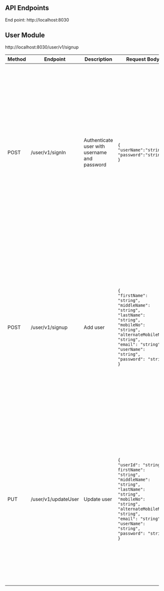 ## API Endpoints

End point:  http://localhost:8030

## User Module

http://localhost:8030/user/v1/signup

| Method | Endpoint            | Description                                  | Request Body                                                                                                                                                                                                                                                                                                                         | Response                                                                                                                                                                                                                                                                                                                                                                                                                                                                                                                                                                                   |
|--------|---------------------|----------------------------------------------|--------------------------------------------------------------------------------------------------------------------------------------------------------------------------------------------------------------------------------------------------------------------------------------------------------------------------------------|--------------------------------------------------------------------------------------------------------------------------------------------------------------------------------------------------------------------------------------------------------------------------------------------------------------------------------------------------------------------------------------------------------------------------------------------------------------------------------------------------------------------------------------------------------------------------------------------|
| POST   | /user/v1/signIn     | Authenticate user with username and password | <pre>```{```<br/>```"userName":"string",```<br/>```"password":"string"```<br/>```}```</pre>                                                                                                                                                                                                                                          | success: <pre>```{```<br/>```"userId": "string", ```<br/>```"firstName": "string",```<br/>```"middleName": "string",```<br/>```"lastName": "string",```<br/>```"mobileNo": "string",```<br/>```"alternateMobileNo": "string",```<br/>```"email": "string",```<br/>```"userName": "string",```<br/>```"password": "string",```<br/>```"createdAt": "2025-05-23T14:47:38.550Z",```<br/>```"updatedAt": "2025-05-23T14:47:38.550Z"```<br/>```}```</pre> <br/>failure:<br/><pre>```{```<br/>```"httpStatus": number,```<br/>```"string",```<br/>```"result": ["string"]```<br/>```}```</pre>   |
| POST   | /user/v1/signup     | Add user                                     | <pre>```{```<br/>```"firstName": "string",```<br/>```"middleName": "string",```<br/>```"lastName": "string",```<br/>```"mobileNo": "string",```<br/>```"alternateMobileNo": "string",```<br/>```"email": "string",```<br/>```"userName": "string",```<br/>```"password": "string"```<br/>```} ```</pre>                              | <pre>```{```<br/>```"userId": "string", ```<br/>```"firstName": "string",```<br/>```"middleName": "string",```<br/>```"lastName": "string",```<br/>```"mobileNo": "string",```<br/>```"alternateMobileNo": "string",```<br/>```"email": "string",```<br/>```"userName": "string",```<br/>```"password": "string",```<br/>```"createdAt": "2025-05-23T14:47:38.550Z",```<br/>```"updatedAt": "2025-05-23T14:47:38.550Z"```<br/>```}```</pre> <br/>failure:<br/><pre>```{```<br/>```"httpStatus": number,```<br/>```"message": "string",```<br/>```"result": ["string"]```<br/>```}```</pre> |
| PUT    | /user/v1/updateUser | Update user                                  | <pre>```{```<br/>```"userId": "string",```<br/>```firstName": "string",```<br/>```"middleName": "string",```<br/>```"lastName": "string",```<br/>```"mobileNo": "string",```<br/>```"alternateMobileNo": "string",```<br/>```"email": "string",```<br/>```"userName": "string",```<br/>```"password": "string"```<br/>```} ```</pre> | <pre>```{```<br/>```"userId": "string", ```<br/>```"firstName": "string",```<br/>```"middleName": "string",```<br/>```"lastName": "string",```<br/>```"mobileNo": "string",```<br/>```"alternateMobileNo": "string",```<br/>```"email": "string",```<br/>```"userName": "string",```<br/>```"password": "string",```<br/>```"createdAt": "2025-05-23T14:47:38.550Z",```<br/>```"updatedAt": "2025-05-23T14:47:38.550Z"```<br/>```}```</pre> <br/>failure:<br/><pre>```{```<br/>```"httpStatus": number,```<br/>```"message": "string",```<br/>```"result": ["string"]```<br/>```}```</pre> |
